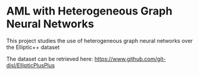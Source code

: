# AML with Heterogeneous Graph Neural Networks

This project studies the use of heterogeneous graph neural networks over the Elliptic++ dataset

The dataset can be retrieved here: https://www.github.com/git-disl/EllipticPlusPlus
